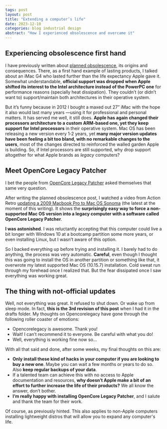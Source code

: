 ```yaml
---
tags: post
layout: post
title: "Extending a computer’s life"
date: 2023-12-10
categories: blog industrial design
abstract: "How I experienced obsolescence and overcame it"
---
```


## Experiencing obsolescence first hand

I have previously written about [planned obsolescence](/blog/2023-09-24-products-that-last/), its origins and consequences. There, as a first hand example of lasting products, I talked about an iMac G4 who lasted further than the life expectancy Apple gave it. Somewhat understandable, **official support was dropped when Apple shifted its interest to the Intel architecture instead of the PowerPC one** for performance reasons (specially heat dissipation). They couldn’t (or didn’t want to) support/maintain both architectures in their operative system.

But it’s funny because in 2012 I bought a maxed out 27ˮ iMac with the hope it also would last many years &mdash;using it for professional and personal matters. It has served me well, it still does. **Apple has again changed their processors architecture to a custom ARM-based one, yet they keep support for Intel processors** in their operative system. Mac OS has been releasing a new version every 1&dash;2 years, yet **many major version updates have been feeling a bit too bland, with no remarkable changes to the users**, most of the changes directed to reinforced the walled garden Apple is building. So, if Intel processors are still supported, why drop support altogether for what Apple brands as *legacy* computers?

## Meet OpenCore Legacy Patcher

I bet the people from [OpenCore Legacy Patcher](https://dortania.github.io/OpenCore-Legacy-Patcher) asked themselves that same very question.

After writing the planned obsolescence post, I watched a video from Action Retro [updating a 2009 Macbook Pro to Mac OS Sonoma](https://www.youtube.com/watch?v=l1-slCZ41FI) (the latest at the moment of this writing). It shows the **surprisingly easy way to force a non-supported Mac OS version into a legacy computer with a software called OpenCore Legacy Patcher**.

**I was astonished**. I was reluctantly accepting that this computer could live a bit longer with Windows 10 at a bootcamp partition some more years, or even installing Linux, but I wasn’t aware of this option.

So I backed everything up before trying and installing it. I barely had to do anything, the process was very automatic. **Careful**, even though I thought this was going to install the OS in another partition or something like that, it overwrote my latest supported Mac OS (10.15.7) installation. Cold sweat run through my forehead once I realized that. But the fear dissipated once I saw everything was working great.

## The thing with not-official updates

Well, not everything was great. It refused to shut down. Or wake up from sleep mode. In fact, **this is the 3rd revision of this post** when I had it in the drafts folder. My thoughts on Opencorelegacy have gone through the following roller coaster of emotions:

- Opencorelegacy is awesome. Thank you!
- Wait! I can’t recommend it to everyone. Be careful with what you do!
- Well, everything is working fine now so...

With all that said and done, after some weeks, my final thoughts on this are:

- **Only install these kind of hacks in your computer if you are looking to buy a new one**. Maybe you can wait a few months or years to do so. Also **keep regular backups of your data**.
- If a talented team can achieve this with no access to Apple documentation and resources, **why doesn’t Apple make a bit of an effort to further increase the life of their products?** We all know the answer, don’t bother.
- **I’m really happy with installing OpenCore Legacy Patcher**, and I salute and thank the team for their work.

Of course, as previously hinted. This also applies to non-Apple computers installing lightweight distros that will allow you to expand any computer's life.
